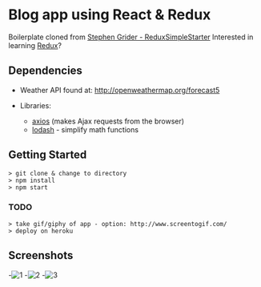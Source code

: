 # Blog app using React & Redux

Boilerplate cloned from [Stephen Grider - ReduxSimpleStarter](https://github.com/StephenGrider/ReduxSimpleStarter.git)
Interested in learning [Redux](https://www.udemy.com/react-redux/)?

## Dependencies
- Weather API found at: http://openweathermap.org/forecast5

- Libraries:
  - [axios](https://github.com/axios/axios) (makes Ajax requests from the browser)
  - [lodash](https://lodash.com/) - simplify math functions


## Getting Started

```
> git clone & change to directory
> npm install
> npm start
```

### TODO

```
> take gif/giphy of app - option: http://www.screentogif.com/
> deploy on heroku
```
## Screenshots

  -![1]()
  -![2]()
  -![3]()